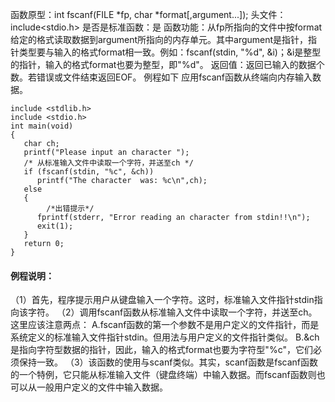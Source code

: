 函数原型：int fscanf(FILE *fp, char *format[,argument...]);
头文件：include<stdio.h>
是否是标准函数：是
函数功能：从fp所指向的文件中按format给定的格式读取数据到argument所指向的内存单元。其中argument是指针，指针类型要与输入的格式format相一致。例如：fscanf(stdin, "%d", &i)；&i是整型的指针，输入的格式format也要为整型，即"%d"。
返回值：返回已输入的数据个数。若错误或文件结束返回EOF。
例程如下 应用fscanf函数从终端向内存输入数据。
```  
include <stdlib.h> 
include <stdio.h> 
int main(void) 
{ 
   char ch;
   printf("Please input an character ");
   /* 从标准输入文件中读取一个字符，并送至ch */
   if (fscanf(stdin, "%c", &ch))
      printf("The character  was: %c\n",ch);
   else 
   {
        /*出错提示*/
      fprintf(stderr, "Error reading an character from stdin!!\n");
      exit(1);
   } 
   return 0; 
}
```
#### 例程说明：
（1）首先，程序提示用户从键盘输入一个字符。这时，标准输入文件指针stdin指向该字符。
（2）调用fscanf函数从标准输入文件中读取一个字符，并送至ch。这里应该注意两点：
A.fscanf函数的第一个参数不是用户定义的文件指针，而是系统定义的标准输入文件指针stdin。但用法与用户定义的文件指针类似。
B.&ch是指向字符型数据的指针，因此，输入的格式format也要为字符型"%c"，它们必须保持一致。
（3）该函数的使用与scanf类似。其实，scanf函数是fscanf函数的一个特例，它只能从标准输入文件（键盘终端）中输入数据。而fscanf函数则也可以从一般用户定义的文件中输入数据。